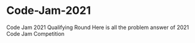# Code-Jam-2021
Code Jam 2021 Qualifying Round
Here is all the problem answer of 2021 Code Jam Competition

